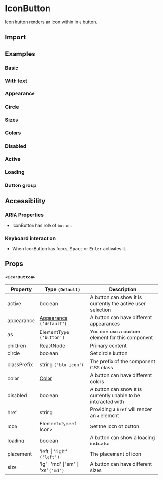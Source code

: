 # IconButton

Icon button renders an icon within in a button.

## Import

<!--{include:<import-guide>}-->

## Examples

### Basic

<!--{include:`basic.md`}-->

### With text

<!--{include:`with-text.md`}-->

### Appearance

<!--{include:`appearance.md`}-->

### Circle

<!--{include:`circle.md`}-->

### Sizes

<!--{include:`size.md`}-->

### Colors

<!--{include:`color.md`}-->

### Disabled

<!--{include:`disabled.md`}-->

### Active

<!--{include:`active.md`}-->

### Loading

<!--{include:`loading.md`}-->

### Button group

<!--{include:`group.md`}-->

## Accessibility

### ARIA Properties

- IconButton has role of `button`.

### Keyboard interaction

- When IconButton has focus, <kbd>Space</kbd> or <kbd>Enter</kbd> activates it.

## Props

### `<IconButton>`

| Property    | Type `(Default)`                                     | Description                                                    |
| ----------- | ---------------------------------------------------- | -------------------------------------------------------------- |
| active      | boolean                                              | A button can show it is currently the active user selection    |
| appearance  | [Appearance](#code-ts-appearance-code) `('default')` | A button can have different appearances                        |
| as          | ElementType `('button')`                             | You can use a custom element for this component                |
| children    | ReactNode                                            | Primary content                                                |
| circle      | boolean                                              | Set circle button                                              |
| classPrefix | string `('btn-icon')`                                | The prefix of the component CSS class                          |
| color       | [Color](#code-ts-color-code)                         | A button can have different colors                             |
| disabled    | boolean                                              | A button can show it is currently unable to be interacted with |
| href        | string                                               | Providing a `href` will render an `a` element                  |
| icon        | Element&lt;typeof Icon&gt;                           | Set the icon of button                                         |
| loading     | boolean                                              | A button can show a loading indicator                          |
| placement   | 'left' \| 'right' `('left')`                         | The placement of icon                                          |
| size        | 'lg' \| 'md' \| 'sm' \| 'xs' `('md')`                | A button can have different sizes                              |

<!--{include:(_common/types/appearance.md)}-->
<!--{include:(_common/types/color.md)}-->
